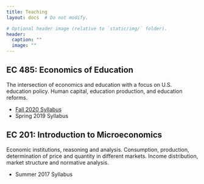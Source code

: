 ```yaml
---
title: Teaching
layout: docs  # Do not modify.

# Optional header image (relative to `static/img/` folder).
header:
  caption: ""
  image: ""
---
```


## EC 485: Economics of Education
The intersection of economics and education with a focus on U.S. education policy. Human capital, education production, and education reforms.

- [Fall 2020 Syllabus](syllabi/EC485-Syllabus-SS19.pdf)
- Spring 2019 Syllabus

## EC 201: Introduction to Microeconomics
Economic institutions, reasoning and analysis. Consumption, production, determination of price and quantity in different markets. Income distribution, market structure and normative analysis.

- Summer 2017 Syllabus
